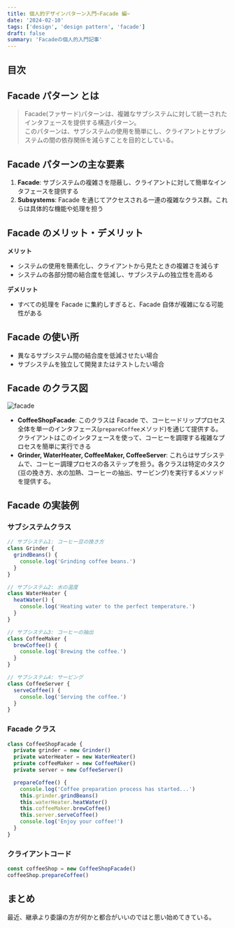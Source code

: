 ```yaml
---
title: 個人的デザインパターン入門~Facade 編~
date: '2024-02-10'
tags: ['design', 'design pattern', 'facade']
draft: false
summary: 'Facadeの個人的入門記事'
---
```


## 目次

<TOCInline toc={props.toc} exclude="目次" toHeading={3} />

## Facade パターン とは

> Facade(ファサード)パターンは、複雑なサブシステムに対して統一されたインタフェースを提供する構造パターン。  
> このパターンは、サブシステムの使用を簡単にし、クライアントとサブシステムの間の依存関係を減らすことを目的としている。

## Facade パターンの主な要素

1. **Facade**: サブシステムの複雑さを隠蔽し、クライアントに対して簡単なインタフェースを提供する
2. **Subsystems**: Facade を通じてアクセスされる一連の複雑なクラス群。これらは具体的な機能や処理を担う

## Facade のメリット・デメリット

**メリット**

- システムの使用を簡素化し、クライアントから見たときの複雑さを減らす
- システムの各部分間の結合度を低減し、サブシステムの独立性を高める

**デメリット**

- すべての処理を Facade に集約しすぎると、Facade 自体が複雑になる可能性がある

## Facade の使い所

- 異なるサブシステム間の結合度を低減させたい場合
- サブシステムを独立して開発またはテストしたい場合

## Facade のクラス図

![facade](/static/images/design/design_pattern/facade/facade.png)

- **CoffeeShopFacade**: このクラスは Facade で、コーヒードリッププロセス全体を単一のインタフェース(`prepareCoffee`メソッド)を通じて提供する。クライアントはこのインタフェースを使って、コーヒーを調理する複雑なプロセスを簡単に実行できる
- **Grinder, WaterHeater, CoffeeMaker, CoffeeServer**: これらはサブシステムで、コーヒー調理プロセスの各ステップを担う。各クラスは特定のタスク(豆の挽き方、水の加熱、コーヒーの抽出、サービング)を実行するメソッドを提供する。

## Facade の実装例

### サブシステムクラス

```typescript
// サブシステム1: コーヒー豆の挽き方
class Grinder {
  grindBeans() {
    console.log('Grinding coffee beans.')
  }
}

// サブシステム2: 水の温度
class WaterHeater {
  heatWater() {
    console.log('Heating water to the perfect temperature.')
  }
}

// サブシステム3: コーヒーの抽出
class CoffeeMaker {
  brewCoffee() {
    console.log('Brewing the coffee.')
  }
}

// サブシステム4: サービング
class CoffeeServer {
  serveCoffee() {
    console.log('Serving the coffee.')
  }
}
```

### Facade クラス

```typescript
class CoffeeShopFacade {
  private grinder = new Grinder()
  private waterHeater = new WaterHeater()
  private coffeeMaker = new CoffeeMaker()
  private server = new CoffeeServer()

  prepareCoffee() {
    console.log('Coffee preparation process has started...')
    this.grinder.grindBeans()
    this.waterHeater.heatWater()
    this.coffeeMaker.brewCoffee()
    this.server.serveCoffee()
    console.log('Enjoy your coffee!')
  }
}
```

### クライアントコード

```typescript
const coffeeShop = new CoffeeShopFacade()
coffeeShop.prepareCoffee()
```

## まとめ

最近、継承より委譲の方が何かと都合がいいのではと思い始めてきている。
